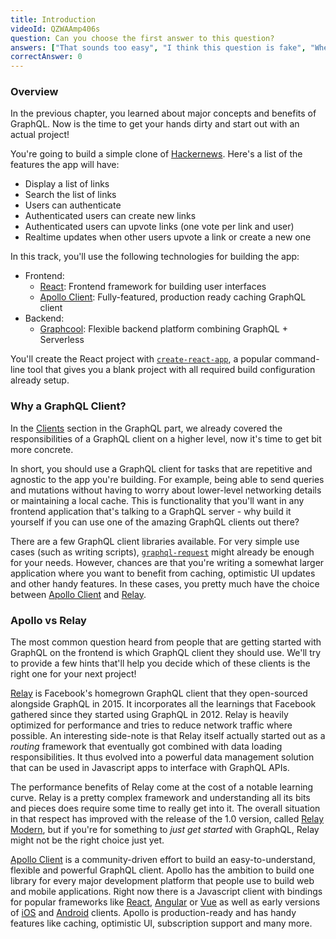```yaml
---
title: Introduction
videoId: QZWAAmp406s
question: Can you choose the first answer to this question?
answers: ["That sounds too easy", "I think this question is fake", "When are the real questions ready", "No"]
correctAnswer: 0
---
```



### Overview

In the previous chapter, you learned about major concepts and benefits of GraphQL. Now is the time to get your hands dirty and start out with an actual project!

You're going to build a simple clone of [Hackernews](https://news.ycombinator.com/). Here's a list of the features the app will have:

- Display a list of links
- Search the list of links
- Users can authenticate
- Authenticated users can create new links
- Authenticated users can upvote links (one vote per link and user)
- Realtime updates when other users upvote a link or create a new one

In this track, you'll use the following technologies for building the app:

- Frontend:
    - [React](https://facebook.github.io/react/): Frontend framework for building user interfaces
    - [Apollo Client](https://github.com/apollographql/apollo-client): Fully-featured, production ready caching GraphQL client
- Backend:
    - [Graphcool](https://www.graph.cool/): Flexible backend platform combining GraphQL + Serverless

You'll create the React project with [`create-react-app`](https://github.com/facebookincubator/create-react-app), a popular command-line tool that gives you a blank project with all required build configuration already setup.


### Why a GraphQL Client?

In the [Clients]() section in the GraphQL part, we already covered the responsibilities of a GraphQL client on a higher level, now it's time to get bit more concrete.

In short, you should use a GraphQL client for tasks that are repetitive and agnostic to the app you're building. For example, being able to send queries and mutations without having to worry about lower-level networking details or maintaining a local cache. This is functionality that you'll want in any frontend application that's talking to a GraphQL server - why build it yourself if you can use one of the amazing GraphQL clients out there?

There are a few GraphQL client libraries available. For very simple use cases (such as writing scripts), [`graphql-request`](https://github.com/graphcool/graphql-request) might already be enough for your needs. However, chances are that you're writing a somewhat larger application where you want to benefit from caching, optimistic UI updates and other handy features. In these cases, you pretty much have the choice between [Apollo Client](https://github.com/apollographql/apollo-client) and [Relay](https://facebook.github.io/relay/).


### Apollo vs Relay

The most common question heard from people that are getting started with GraphQL on the frontend is which GraphQL client they should use. We'll try to provide a few hints that'll help you decide which of these clients is the right one for your next project!

[Relay](https://facebook.github.io/relay/) is Facebook's homegrown GraphQL client that they open-sourced alongside GraphQL in 2015. It incorporates all the learnings that Facebook gathered since they started using GraphQL in 2012. Relay is heavily optimized for performance and tries to reduce network traffic where possible. An interesting side-note is that Relay itself actually started out as a _routing_ framework that eventually got combined with data loading responsibilities. It thus evolved into a powerful data management solution that can be used in Javascript apps to interface with GraphQL APIs.

The performance benefits of Relay come at the cost of a notable learning curve. Relay is a pretty complex framework and understanding all its bits and pieces does require some time to really get into it. The overall situation in that respect has improved with the release of the 1.0 version, called [Relay Modern](https://facebook.github.io/relay/docs/relay-modern.html), but if you're for something to _just get started_ with GraphQL, Relay might not be the right choice just yet. 

[Apollo Client](https://github.com/apollographql/apollo-client) is a community-driven effort to build an easy-to-understand, flexible and powerful GraphQL client. Apollo has the ambition to build one library for every major development platform that people use to build web and mobile applications. Right now there is a Javascript client with bindings for popular frameworks like [React](https://github.com/apollographql/react-apollo), [Angular](https://github.com/apollographql/apollo-angular) or [Vue](https://github.com/Akryum/vue-apollo) as well as early versions of [iOS](https://github.com/apollographql/apollo-ios) and [Android](https://github.com/apollographql/apollo-android) clients. Apollo is production-ready and has handy features like caching, optimistic UI, subscription support and many more.

